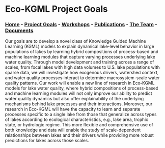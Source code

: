 # Eco-KGML Project Goals

### [Home](eco-kgml.github.io) - [Project Goals](https://eco-kgml.github.io/projectgoals) -  [Workshops](https://eco-kgml.github.io/workshops) - [Publications](https://eco-kgml.github.io/publications) - [The Team](https://eco-kgml.github.io/team) - [Documents](https://eco-kgml.github.io/documents)

Our goals are to develop a novel class of Knowledge Guided Machine Learning (KGML) models to explain dynamical lake-level behavior in large populations of lakes by learning hybrid compositions of process-based and machine learning modules that capture varying processes underlying lake water quality. Through model development and training across a range of scales, from focal lakes with high data volumes to U.S. lake populations with sparse data, we will investigate how exogenous drivers, watershed context, and water quality processes interact to determine macrosystem-scale water quality patterns. Our work will enable a new line of research in Eco-KGML models for lake water quality, where hybrid compositions of process-based and machine learning modules will not only improve our ability to predict water quality dynamics but also offer explainability of the underlying mechanisms behind lake processes and their interactions. Moreover, our research in Eco-KGML will have the capacity to learn and separate processes specific to a single lake from those that generalize across types of lakes according to ecological characteristics, e.g., lake area, trophic state, or hydrologic regime. This more flexible and comprehensive use of both knowledge and data will enable the study of scale-dependent relationships between lakes and their drivers while providing more robust predictions for lakes across those scales.

